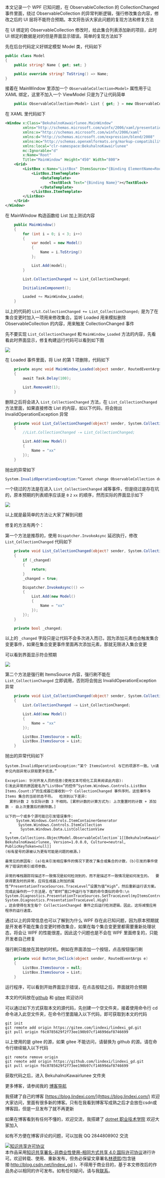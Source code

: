 
本文记录一个 WPF 已知问题，在 ObservableCollection 的 CollectionChanged 事件里面，绕过 ObservableCollection 的异常判断逻辑，强行修改集合内容，修改之后的 UI 层将不能符合预期。本文将告诉大家此问题的复现方法和修复方法

<!--more-->


<!-- CreateTime:2023/2/6 17:44:31 -->

<!-- 发布 -->
<!-- 博客 -->

在 UI 绑定的 ObservableCollection 修改时，给此集合列表添加新的项目，此时 UI 绑定的数据是对的但是界面显示错误。简单的复现方法如下

先在后台代码定义好绑定模型 Model 类，代码如下

```csharp
public class Model
{
    public string? Name { get; set; }

    public override string? ToString() => Name;
}
```

接着在 MainWindow 里添加一个 `ObservableCollection<Model>` 属性用于让 XAML 绑定，这里不加入一个 ViewModel 只是为了让代码简单

```csharp
    public ObservableCollection<Model> List { get; } = new ObservableCollection<Model>();
```

在 XAML 里代码如下

```xml
<Window x:Class="BekuhalnoKawairlunee.MainWindow"
        xmlns="http://schemas.microsoft.com/winfx/2006/xaml/presentation"
        xmlns:x="http://schemas.microsoft.com/winfx/2006/xaml"
        xmlns:d="http://schemas.microsoft.com/expression/blend/2008"
        xmlns:mc="http://schemas.openxmlformats.org/markup-compatibility/2006"
        xmlns:local="clr-namespace:BekuhalnoKawairlunee"
        mc:Ignorable="d"
        x:Name="Root"
        Title="MainWindow" Height="450" Width="800">
    <Grid>
        <ListBox x:Name="ListBox" ItemsSource="{Binding ElementName=Root,Path=List}">
            <ListBox.ItemTemplate>
                <DataTemplate>
                    <TextBlock Text="{Binding Name}"></TextBlock>
                </DataTemplate>
            </ListBox.ItemTemplate>
        </ListBox>
    </Grid>
</Window>
```

在 MainWindow 构造函数给 List 加上测试内容

```csharp
    public MainWindow()
    {
        for (int i = 0; i < 3; i++)
        {
            var model = new Model()
            {
                Name = i.ToString()
            };

            List.Add(model);
        }

        List.CollectionChanged += List_CollectionChanged;

        InitializeComponent();

        Loaded += MainWindow_Loaded;
    }
```

以上的代码的 `List.CollectionChanged += List_CollectionChanged;` 是为了在集合变更时加入一项用来修改集合。监听 Loaded 用来模拟删除 ObservableCollection 的内容，用来触发 CollectionChanged 事件

先不要实现 `List_CollectionChanged` 和 `MainWindow_Loaded` 方法的内容，先看看此时界面显示，修复构建运行代码可以看到如下图

<!-- ![](image/WPF 已知问题 在 ObservableCollection 的 CollectionChanged 修改集合内容将让 UI 显示错误/WPF 已知问题 在 ObservableCollection 的 CollectionChanged 修改集合内容将让 UI 显示错误0.png) -->

![](http://image.acmx.xyz/lindexi%2F20232618034628.jpg)

在 Loaded 事件里面，将 List 的第 1 项删除，代码如下

```csharp
    private async void MainWindow_Loaded(object sender, RoutedEventArgs e)
    {
        await Task.Delay(100);

        List.RemoveAt(1);
    }
```

删除之后将会进入 `List_CollectionChanged` 方法，在 `List_CollectionChanged` 方法里面，如果直接修改 List 的内容，如以下代码，将会抛出 InvalidOperationException 异常

```csharp
    private void List_CollectionChanged(object? sender, System.Collections.Specialized.NotifyCollectionChangedEventArgs e)
    {
        //List.CollectionChanged -= List_CollectionChanged;

        List.Add(new Model()
        {
            Name = "xx"
        });
    }
```

抛出的异常如下

```csharp
System.InvalidOperationException:“Cannot change ObservableCollection during a CollectionChanged event.”
```

一个绕过的方法是在进入 `List_CollectionChanged` 减等事件，但是绕过是存在坑的，原本预期的列表顺序应该是 `0` `2` `xx` 的顺序，然而实际的界面显示如下

<!-- ![](image/WPF 已知问题 在 ObservableCollection 的 CollectionChanged 修改集合内容将让 UI 显示错误/WPF 已知问题 在 ObservableCollection 的 CollectionChanged 修改集合内容将让 UI 显示错误1.png) -->

![](http://image.acmx.xyz/lindexi%2F202326182471683.jpg)

以上就是最简单的方法让大家了解到问题

修复的方法有两个：

第一个方法是推荐的，使用 `Dispatcher.InvokeAsync` 延迟执行，修改 `List_CollectionChanged` 代码如下

```csharp
    private void List_CollectionChanged(object? sender, System.Collections.Specialized.NotifyCollectionChangedEventArgs e)
    {
        if (_changed)
        {
            return;
        }
        _changed = true;

        Dispatcher.InvokeAsync(() =>
        {
            List.Add(new Model()
            {
                Name = "xx"
            });
        });
    }

    private bool _changed;
```

以上的 `_changed` 字段只是让代码不会多次进入而已，因为添加元素也会触发集合变更事件，如果在集合变更事件里面再次添加元素，那就无限进入集合变更

可以看到界面显示符合预期

<!-- ![](image/WPF 已知问题 在 ObservableCollection 的 CollectionChanged 修改集合内容将让 UI 显示错误/WPF 已知问题 在 ObservableCollection 的 CollectionChanged 修改集合内容将让 UI 显示错误2.png) -->

![](http://image.acmx.xyz/lindexi%2F20232618703073.jpg)

第二个方法是强行刷 ItemsSource 内容，强行刷不能在 `List_CollectionChanged` 立即调用，否则将会抛出 InvalidOperationException 异常

```csharp
    private void List_CollectionChanged(object? sender, System.Collections.Specialized.NotifyCollectionChangedEventArgs e)
    {
        List.CollectionChanged -= List_CollectionChanged;

        List.Add(new Model()
        {
            Name = "xx"
        });

        ListBox.ItemsSource = null;
        ListBox.ItemsSource = List;
    }
```

抛出的异常代码如下

```
System.InvalidOperationException:“某个 ItemsControl 与它的项源不一致。\n请参见内部异常以获取更多信息。”

Exception: 针对开发人员的信息(使用文本可视化工具来阅读此内容):
引发此异常的原因是名为“ListBox”的控件“System.Windows.Controls.ListBox Items.Count:3”的生成器已接收到一个 CollectionChanged 事件序列，这些事件与 Items 集合的当前状态不符。  检测到以下差异:
  累积计数 2 与实际计数 3 不相同。[累积计数的计算方式为: 上次重置时的计数 + 添加数 - 自上次重置后的删除数。]

以下的一个或多个源可能已引发错误事件:
     System.Windows.Controls.ItemContainerGenerator
      System.Windows.Controls.ItemCollection
       System.Windows.Data.ListCollectionView
  *     System.Collections.ObjectModel.ObservableCollection`1[[BekuhalnoKawairlunee.Model, BekuhalnoKawairlunee, Version=1.0.0.0, Culture=neutral, PublicKeyToken=null]]
(标有星号的源被认为更有可能是问题的根源。)

最常见的原因有: (a)在未引发相应事件的情况下更改了集合或集合的计数，(b)引发的事件使用了错误的索引或项参数。

异常的堆栈跟踪将描述不一致情况是如何检测到的，而不是描述不一致情况是如何发生的。  要获得更及时的异常，应将生成器上附加的属性“PresentationTraceSources.TraceLevel”设置为值“High”，然后重新运行该方案。  完成此操作的一个方法是，在“即时”窗口中运行与下面的命令类似的命令:\n   System.Diagnostics.PresentationTraceSources.SetTraceLevel(myItemsControl.ItemContainerGenerator, System.Diagnostics.PresentationTraceLevel.High)
。这会使得在发生每个 CollectionChanged 事件之后运行检测逻辑，因此，这将减慢应用程序的运行速度。
```

通过以上的异常信息也可以了解到为什么 WPF 存在此已知问题，因为原本预期就是开发者不能在集合变更时修改集合，如果在每个集合变更里都需要重新处理状态，将会让 WPF 的性能很差。因此这个问题也是不会在 WPF 里面修复的，只能开发者自己修复

强行刷只能放在其他的时机，例如在界面添加一个按钮，点击按钮强行刷

```csharp
    private void Button_OnClick(object sender, RoutedEventArgs e)
    {
        ListBox.ItemsSource = null;
        ListBox.ItemsSource = List;
    }
```

运行程序，可以看到开始界面显示错误，在点击按钮之后，界面就符合预期

本文的代码放在[github](https://github.com/lindexi/lindexi_gd/tree/f6c0785629f2f73ee190b97cf14699daf8746699/BekuhalnoKawairlunee) 和 [gitee](https://gitee.com/lindexi/lindexi_gd/tree/f6c0785629f2f73ee190b97cf14699daf8746699/BekuhalnoKawairlunee) 欢迎访问

可以通过如下方式获取本文的源代码，先创建一个空文件夹，接着使用命令行 cd 命令进入此空文件夹，在命令行里面输入以下代码，即可获取到本文的代码

```
git init
git remote add origin https://gitee.com/lindexi/lindexi_gd.git
git pull origin f6c0785629f2f73ee190b97cf14699daf8746699
```

以上使用的是 gitee 的源，如果 gitee 不能访问，请替换为 github 的源。请在命令行继续输入以下代码

```
git remote remove origin
git remote add origin https://github.com/lindexi/lindexi_gd.git
git pull origin f6c0785629f2f73ee190b97cf14699daf8746699
```

获取代码之后，进入 BekuhalnoKawairlunee 文件夹

更多博客，请参阅我的 [博客导航](https://blog.lindexi.com/post/%E5%8D%9A%E5%AE%A2%E5%AF%BC%E8%88%AA.html )



我搭建了自己的博客 [https://blog.lindexi.com/](https://blog.lindexi.com/) 欢迎大家访问，里面有很多新的博客。只有在我看到博客写成熟之后才会放在csdn或博客园，但是一旦发布了就不再更新

如果在博客看到有任何不懂的，欢迎交流，我搭建了 [dotnet 职业技术学院](https://t.me/dotnet_campus) 欢迎大家加入

如有不方便在博客评论的问题，可以加我 QQ 2844808902 交流

<a rel="license" href="http://creativecommons.org/licenses/by-nc-sa/4.0/"><img alt="知识共享许可协议" style="border-width:0" src="https://licensebuttons.net/l/by-nc-sa/4.0/88x31.png" /></a><br />本作品采用<a rel="license" href="http://creativecommons.org/licenses/by-nc-sa/4.0/">知识共享署名-非商业性使用-相同方式共享 4.0 国际许可协议</a>进行许可。欢迎转载、使用、重新发布，但务必保留文章署名[林德熙](http://blog.csdn.net/lindexi_gd)(包含链接:http://blog.csdn.net/lindexi_gd )，不得用于商业目的，基于本文修改后的作品务必以相同的许可发布。如有任何疑问，请与我[联系](mailto:lindexi_gd@163.com)。